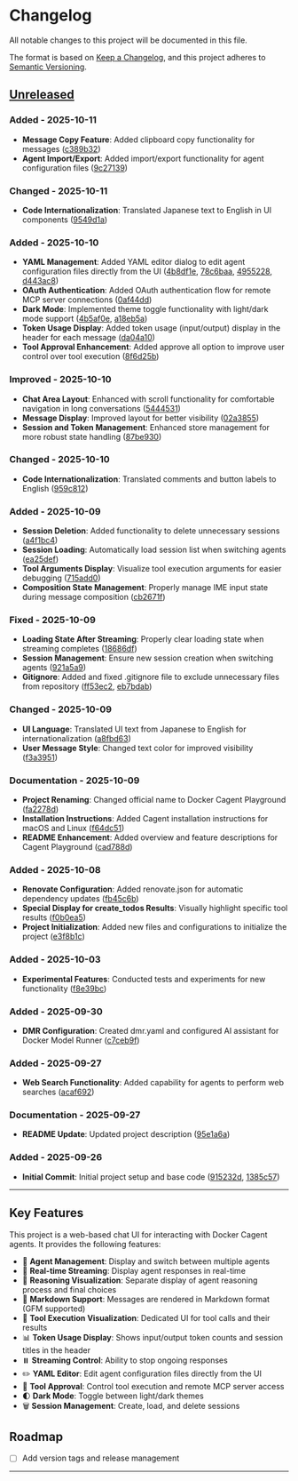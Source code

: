 # Changelog

All notable changes to this project will be documented in this file.

The format is based on [Keep a Changelog](https://keepachangelog.com/en/1.0.0/),
and this project adheres to [Semantic Versioning](https://semver.org/spec/v2.0.0.html).

## [Unreleased]

### Added - 2025-10-11

- **Message Copy Feature**: Added clipboard copy functionality for messages ([c389b32](https://github.com/tubone24/docker-cagent-playground/commit/c389b32))
- **Agent Import/Export**: Added import/export functionality for agent configuration files ([9c27139](https://github.com/tubone24/docker-cagent-playground/commit/9c27139))

### Changed - 2025-10-11

- **Code Internationalization**: Translated Japanese text to English in UI components ([9549d1a](https://github.com/tubone24/docker-cagent-playground/commit/9549d1a))

### Added - 2025-10-10

- **YAML Management**: Added YAML editor dialog to edit agent configuration files directly from the UI ([4b8df1e](https://github.com/tubone24/docker-cagent-playground/commit/4b8df1e), [78c6baa](https://github.com/tubone24/docker-cagent-playground/commit/78c6baa), [4955228](https://github.com/tubone24/docker-cagent-playground/commit/4955228), [d443ac8](https://github.com/tubone24/docker-cagent-playground/commit/d443ac8))
- **OAuth Authentication**: Added OAuth authentication flow for remote MCP server connections ([0af44dd](https://github.com/tubone24/docker-cagent-playground/commit/0af44dd))
- **Dark Mode**: Implemented theme toggle functionality with light/dark mode support ([4b5af0e](https://github.com/tubone24/docker-cagent-playground/commit/4b5af0e), [a18eb5a](https://github.com/tubone24/docker-cagent-playground/commit/a18eb5a))
- **Token Usage Display**: Added token usage (input/output) display in the header for each message ([da04a10](https://github.com/tubone24/docker-cagent-playground/commit/da04a10))
- **Tool Approval Enhancement**: Added approve all option to improve user control over tool execution ([8f6d25b](https://github.com/tubone24/docker-cagent-playground/commit/8f6d25b))

### Improved - 2025-10-10

- **Chat Area Layout**: Enhanced with scroll functionality for comfortable navigation in long conversations ([5444531](https://github.com/tubone24/docker-cagent-playground/commit/5444531))
- **Message Display**: Improved layout for better visibility ([02a3855](https://github.com/tubone24/docker-cagent-playground/commit/02a3855))
- **Session and Token Management**: Enhanced store management for more robust state handling ([87be930](https://github.com/tubone24/docker-cagent-playground/commit/87be930))

### Changed - 2025-10-10

- **Code Internationalization**: Translated comments and button labels to English ([959c812](https://github.com/tubone24/docker-cagent-playground/commit/959c812))

### Added - 2025-10-09

- **Session Deletion**: Added functionality to delete unnecessary sessions ([a4f1bc4](https://github.com/tubone24/docker-cagent-playground/commit/a4f1bc4))
- **Session Loading**: Automatically load session list when switching agents ([ea25def](https://github.com/tubone24/docker-cagent-playground/commit/ea25def))
- **Tool Arguments Display**: Visualize tool execution arguments for easier debugging ([715add0](https://github.com/tubone24/docker-cagent-playground/commit/715add0))
- **Composition State Management**: Properly manage IME input state during message composition ([cb2671f](https://github.com/tubone24/docker-cagent-playground/commit/cb2671f))

### Fixed - 2025-10-09

- **Loading State After Streaming**: Properly clear loading state when streaming completes ([18686df](https://github.com/tubone24/docker-cagent-playground/commit/18686df))
- **Session Management**: Ensure new session creation when switching agents ([921a5a9](https://github.com/tubone24/docker-cagent-playground/commit/921a5a9))
- **Gitignore**: Added and fixed .gitignore file to exclude unnecessary files from repository ([ff53ec2](https://github.com/tubone24/docker-cagent-playground/commit/ff53ec2), [eb7bdab](https://github.com/tubone24/docker-cagent-playground/commit/eb7bdab))

### Changed - 2025-10-09

- **UI Language**: Translated UI text from Japanese to English for internationalization ([a8fbd63](https://github.com/tubone24/docker-cagent-playground/commit/a8fbd63))
- **User Message Style**: Changed text color for improved visibility ([f3a3951](https://github.com/tubone24/docker-cagent-playground/commit/f3a3951))

### Documentation - 2025-10-09

- **Project Renaming**: Changed official name to Docker Cagent Playground ([fa2278d](https://github.com/tubone24/docker-cagent-playground/commit/fa2278d))
- **Installation Instructions**: Added Cagent installation instructions for macOS and Linux ([f64dc51](https://github.com/tubone24/docker-cagent-playground/commit/f64dc51))
- **README Enhancement**: Added overview and feature descriptions for Cagent Playground ([cad788d](https://github.com/tubone24/docker-cagent-playground/commit/cad788d))

### Added - 2025-10-08

- **Renovate Configuration**: Added renovate.json for automatic dependency updates ([fb45c6b](https://github.com/tubone24/docker-cagent-playground/commit/fb45c6b))
- **Special Display for create_todos Results**: Visually highlight specific tool results ([f0b0ea5](https://github.com/tubone24/docker-cagent-playground/commit/f0b0ea5))
- **Project Initialization**: Added new files and configurations to initialize the project ([e3f8b1c](https://github.com/tubone24/docker-cagent-playground/commit/e3f8b1c))

### Added - 2025-10-03

- **Experimental Features**: Conducted tests and experiments for new functionality ([f8e39bc](https://github.com/tubone24/docker-cagent-playground/commit/f8e39bc))

### Added - 2025-09-30

- **DMR Configuration**: Created dmr.yaml and configured AI assistant for Docker Model Runner ([c7ceb9f](https://github.com/tubone24/docker-cagent-playground/commit/c7ceb9f))

### Added - 2025-09-27

- **Web Search Functionality**: Added capability for agents to perform web searches ([acaf692](https://github.com/tubone24/docker-cagent-playground/commit/acaf692))

### Documentation - 2025-09-27

- **README Update**: Updated project description ([95e1a6a](https://github.com/tubone24/docker-cagent-playground/commit/95e1a6a))

### Added - 2025-09-26

- **Initial Commit**: Initial project setup and base code ([915232d](https://github.com/tubone24/docker-cagent-playground/commit/915232d), [1385c57](https://github.com/tubone24/docker-cagent-playground/commit/1385c57))

---

## Key Features

This project is a web-based chat UI for interacting with Docker Cagent agents. It provides the following features:

- 🤖 **Agent Management**: Display and switch between multiple agents
- 💬 **Real-time Streaming**: Display agent responses in real-time
- 🧠 **Reasoning Visualization**: Separate display of agent reasoning process and final choices
- 📝 **Markdown Support**: Messages are rendered in Markdown format (GFM supported)
- 🔧 **Tool Execution Visualization**: Dedicated UI for tool calls and their results
- 📊 **Token Usage Display**: Shows input/output token counts and session titles in the header
- ⏸️ **Streaming Control**: Ability to stop ongoing responses
- ✏️ **YAML Editor**: Edit agent configuration files directly from the UI
- 🔐 **Tool Approval**: Control tool execution and remote MCP server access
- 🌓 **Dark Mode**: Toggle between light/dark themes
- 🗑️ **Session Management**: Create, load, and delete sessions

## Roadmap

- [ ] Add version tags and release management

---

[Unreleased]: https://github.com/tubone24/docker-cagent-playground/compare/915232d...HEAD
